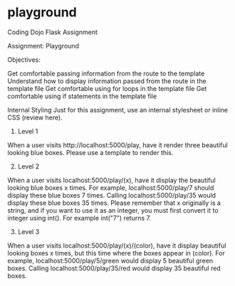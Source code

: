 # playground
Coding Dojo Flask Assignment

Assignment: Playground

Objectives:

Get comfortable passing information from the route to the template
Understand how to display information passed from the route in the template file
Get comfortable using for loops in the template file
Get comfortable using if statements in the template file

Internal Styling
Just for this assignment, use an internal stylesheet or inline CSS (review here).

1. Level 1

When a user visits http://localhost:5000/play, have it render three beautiful looking blue boxes. Please use a template to render this.

2. Level 2

When a user visits localhost:5000/play/(x), have it display the beautiful looking blue boxes x times. For example, localhost:5000/play/7 should display these blue boxes 7 times. Calling localhost:5000/play/35 would display these blue boxes 35 times. Please remember that x originally is a string, and if you want to use it as an integer, you must first convert it to integer using int(). For example int("7") returns 7.

3. Level 3

When a user visits localhost:5000/play/(x)/(color), have it display beautiful looking boxes x times, but this time where the boxes appear in (color). For example, localhost:5000/play/5/green would display 5 beautiful green boxes. Calling localhost:5000/play/35/red would display 35 beautiful red boxes.